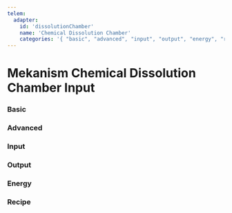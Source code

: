```yaml
---
telem:
  adapter:
    id: 'dissolutionChamber'
    name: 'Chemical Dissolution Chamber'
    categories: '{ "basic", "advanced", "input", "output", "energy", "recipe" }'
---
```


<script setup>
  import { data as metrics } from './common/metrics.data.ts'
</script>

# Mekanism Chemical Dissolution Chamber Input <RepoLink path="lib/input/mekanism/ChemicalDissolutionChamberInputAdapter.lua" />

<!--@include: ./common/preamble.md -->

### Basic

<MetricTable
  prefix="mekdissolution:"
  :metrics="[
    { name: 'input_gas_filled_percentage',  value: '0.0 - 1.0'                },
    { name: 'input_gas_item_count',         value: '0 - inf',   unit: 'item'  },
    { name: 'input_item_count',             value: '0 - inf',   unit: 'item'  },
    { name: 'output_filled_percentage',     value: '0.0 - 1.0'                },
    { name: 'output_item_count',            value: '0 - inf',   unit: 'item'  },
    { name: 'energy_usage',                 value: '0.0 - inf', unit: 'FE/t'  },
    ...metrics.genericMachine.basic
  ]"
/>

### Advanced

<MetricTable
  prefix="mekdissolution:"
  :metrics="[
    ...metrics.genericMachine.advanced
  ]"
/>

### Input

<MetricTable
  prefix="mekdissolution:"
  :metrics="[
    { name: 'input_gas',          value: '0.0 - inf', unit: 'B' },
    { name: 'input_gas_needed',   value: '0.0 - inf', unit: 'B' },
    { name: 'input_gas_capacity', value: '0.0 - inf', unit: 'B' }
  ]"
/>

### Output

<MetricTable
  prefix="mekdissolution:"
  :metrics="[
    { name: 'output_needed',    value: '0.0 - inf', unit: 'B' },
    { name: 'output_capacity',  value: '0.0 - inf', unit: 'B' },
    { name: 'output',           value: '0.0 - inf', unit: 'B' }
  ]"
/>

### Energy

<MetricTable
  prefix="mekdissolution:"
  :metrics="[
    ...metrics.genericMachine.energy
  ]"
/>

### Recipe

<MetricTable
  prefix="mekdissolution:"
  :metrics="[
    ...metrics.recipeProgress.recipe
  ]"
/>